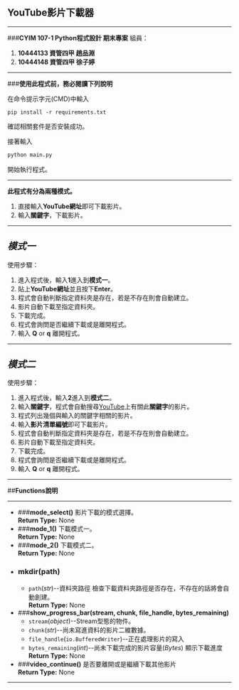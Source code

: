 ## **YouTube影片下載器**

---

###**CYIM 107-1 Python程式設計 期末專案**
組員：

1. **10444133 資管四甲 趙品淵**
2. **10444148 資管四甲 徐子婷**

---

###**使用此程式前，務必閱讀下列說明**

在命令提示字元(CMD)中輸入
```
pip install -r requirements.txt
```
確認相關套件是否安裝成功。  

接著輸入
``` python
python main.py
```
開始執行程式。

---

**此程式有分為兩種模式。**

1. 直接輸入**YouTube網址**即可下載影片。
2. 輸入**關鍵字**，下載影片。

---

## **_模式一_**
使用步驟：

1. 進入程式後，輸入**1**進入到**模式一**。
2. 貼上**YouTube網址**並且按下**Enter**。  
3. 程式會自動判斷指定資料夾是存在，若是不存在則會自動建立。
4. 影片自動下載至指定資料夾。
5. 下載完成。
6. 程式會詢問是否繼續下載或是離開程式。
7. 輸入 **Q** or **q** 離開程式。

---

## **_模式二_**
使用步驟：

1. 進入程式後，輸入**2**進入到**模式二**。
2. 輸入**關鍵字**，程式會自動搜尋[YouTube](https://www.youtube.com/)上有關此**關鍵字**的影片。
3. 程式列出幾個與輸入的關鍵字相關的影片。
4. 輸入**影片清單編號**即可下載影片。
5. 程式會自動判斷指定資料夾是存在，若是不存在則會自動建立。
6. 影片自動下載至指定資料夾。
7. 下載完成。
8. 程式會詢問是否繼續下載或是離開程式。
9.  輸入 **Q** or **q** 離開程式。

---

##**Functions說明**

---

* ###**mode_select()**
    影片下載的模式選擇。  
    **Return Type:** None
* ###**mode_1()**
    下載模式一。  
    **Return Type:** None
* ###**mode_2()**
    下載模式二。  
    **Return Type:** None
* ### **mkdir(path)**
    * `path`(_str_)--資料夾路徑
    檢查下載資料夾路徑是否存在，不存在的話將會自動創建。  
    **Return Type:** None
* ###**show_progress_bar(stream, chunk, file_handle, bytes_remaining)**
    * `stream`(_object_)--Stream型態的物件。
    * `chunk`(_str_)--尚未寫進資料的影片二維數據。
    * `file_handle`(`io.BufferedWriter`)--正在處理影片的寫入
    * `bytes_remaining`(_int_)--尚未下載完成的影片容量(_Bytes_)
    顯示下載進度  
    **Return Type:** None
* ###**video_continue()**
    是否要離開或是繼續下載其他影片  
    **Return Type:** None

---